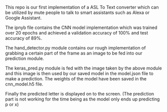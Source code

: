 This repo is our first implementation of a ASL To Text converter which can be utilized by mute people to talk to 
smart assistants such as Alexa or Google Assistant.

The ipnyb file contains the CNN model implementation which was trained over 20 epochs and achieved a validation accuracy of 100% and test accuracy of 89%.

The hand_detector.py module contains our rough implementation of grabbing a certain part of the frame as an image to be fed into our prediction module.


The keras_pred.py module is fed with the image taken by the above module and this image is then used by our saved model in the model.json file to make a prediction. The weights of the model have been saved in the cnn_model.h5 file.

Finally the predicted letter is displayed on to the screen. (The prediction part is not working for the time being as the model only ends up predicting p or x)
